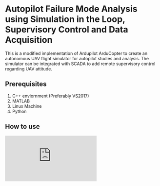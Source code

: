 # Autopilot Failure Mode Analysis using Simulation in the Loop, Supervisory Control and Data Acquisition 

This is a modified implementation of Ardupilot ArduCopter to create an autonomous UAV flight simulator for autopilot studies and analysis. The simulator can be integrated with SCADA to add remote supervisory control regarding UAV attitude.

## Prerequisites
1. C++ enviornment (Preferably VS2017)
2. MATLAB
3. Linux Machine
4. Python

## How to use
![alt text](https://github.com/oisy92/SITL-2.0/blob/master/User%20Guide.pdf)
